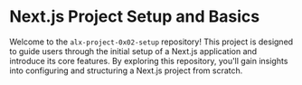 # Next.js Project Setup and Basics

Welcome to the `alx-project-0x02-setup` repository! This project is designed to guide users through the initial setup of a Next.js application and introduce its core features. By exploring this repository, you'll gain insights into configuring and structuring a Next.js project from scratch.
